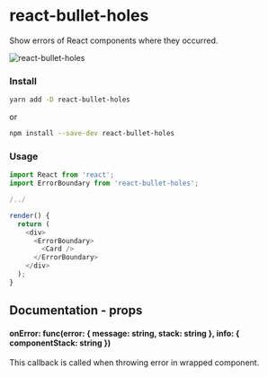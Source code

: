 # react-bullet-holes

Show errors of React components where they occurred.

![react-bullet-holes](docs/demo.gif)

### Install

```bash
yarn add -D react-bullet-holes
```

or

```bash
npm install --save-dev react-bullet-holes
```

### Usage

```javascript
import React from 'react';
import ErrorBoundary from 'react-bullet-holes';

/../

render() {
  return (
    <div>
      <ErrorBoundary>
        <Card />
      </ErrorBoundary>
    </div>
  );
}

```

## Documentation - props

#### onError: func(error: { message: string, stack: string }, info: { componentStack: string })

This callback is called when throwing error in wrapped component.
